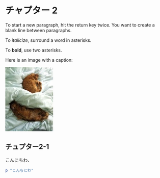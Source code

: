 # チャプター 2

To start a new paragraph, hit the return key twice. You want to create a blank line between paragraphs.

To *italicize*, surround a word in asterisks.

To **bold**, use two asterisks.

Here is an image with a caption:

![Marmalade and Tangerine](images/marm-and-tangie.jpg)
## チュプター2-1
こんにちわ、
```ruby
p "こんちにわ"
```